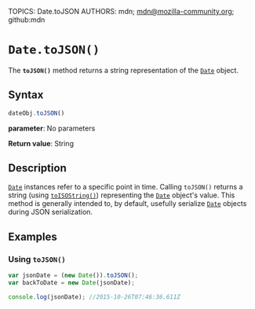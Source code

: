 TOPICS: Date.toJSON
AUTHORS: mdn; mdn@mozilla-community.org; github:mdn

# `Date.toJSON()`

The **`toJSON()`** method returns a string representation of the [`Date`](/en/webfrontend/Date) object.

## Syntax

```javascript
dateObj.toJSON()
```

**parameter**: No parameters

**Return value**: String

## Description

[`Date`](/en/webfrontend/Date) instances refer to a specific point in time. Calling `toJSON()`
returns a string (using [`toISOString()`](/en/webfrontend/Date.toISOString)) representing the
[`Date`](/en/webfrontend/Date) object's value. This method is generally intended to, by default,
usefully serialize [`Date`](/en/webfrontend/Date) objects during JSON serialization.

## Examples

### Using `toJSON()`

```javascript
var jsonDate = (new Date()).toJSON();
var backToDate = new Date(jsonDate);

console.log(jsonDate); //2015-10-26T07:46:36.611Z
```
